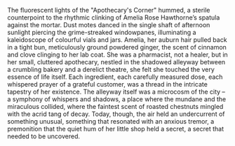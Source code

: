 The fluorescent lights of the "Apothecary's Corner" hummed, a sterile counterpoint to the rhythmic clinking of Amelia Rose Hawthorne’s spatula against the mortar.  Dust motes danced in the single shaft of afternoon sunlight piercing the grime-streaked windowpanes, illuminating a kaleidoscope of colourful vials and jars.  Amelia, her auburn hair pulled back in a tight bun, meticulously ground powdered ginger, the scent of cinnamon and clove clinging to her lab coat.  She was a pharmacist, not a healer, but in her small, cluttered apothecary, nestled in the shadowed alleyway between a crumbling bakery and a derelict theatre, she felt she touched the very essence of life itself.  Each ingredient, each carefully measured dose, each whispered prayer of a grateful customer, was a thread in the intricate tapestry of her existence.  The alleyway itself was a microcosm of the city – a symphony of whispers and shadows, a place where the mundane and the miraculous collided, where the faintest scent of roasted chestnuts mingled with the acrid tang of decay.  Today, though, the air held an undercurrent of something unusual, something that resonated with an anxious tremor, a premonition that the quiet hum of her little shop held a secret, a secret that needed to be uncovered.
